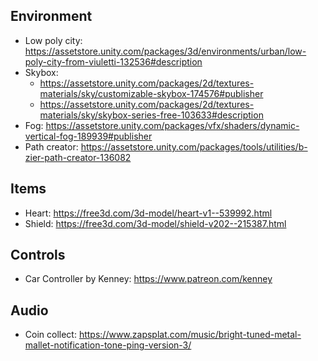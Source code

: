 ## Environment
- Low poly city: https://assetstore.unity.com/packages/3d/environments/urban/low-poly-city-from-viuletti-132536#description
- Skybox:
  - https://assetstore.unity.com/packages/2d/textures-materials/sky/customizable-skybox-174576#publisher
  - https://assetstore.unity.com/packages/2d/textures-materials/sky/skybox-series-free-103633#description
- Fog: https://assetstore.unity.com/packages/vfx/shaders/dynamic-vertical-fog-189939#publisher
- Path creator: https://assetstore.unity.com/packages/tools/utilities/b-zier-path-creator-136082

## Items
- Heart: https://free3d.com/3d-model/heart-v1--539992.html
- Shield: https://free3d.com/3d-model/shield-v202--215387.html

## Controls
- Car Controller by Kenney: https://www.patreon.com/kenney

## Audio
- Coin collect: https://www.zapsplat.com/music/bright-tuned-metal-mallet-notification-tone-ping-version-3/
